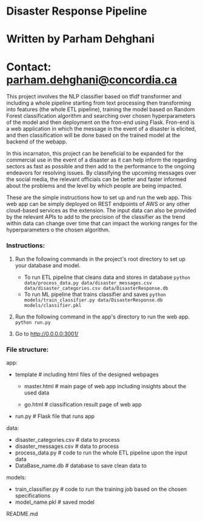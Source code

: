 # Disaster Response Pipeline 
# Written by Parham Dehghani
# Contact: parham.dehghani@concordia.ca


This project involves the NLP classifier based on tfidf transformer and including a whole pipeline
starting from text processing then transforming into features (the whole ETL pipeline), training the model 
based on Random Forest classification algorithm and searching over chosen hyperparameters of the model and 
then deployment on the fron-end using Flask. Fron-end is a web application in which the message in the event 
of a disaster is elicited, and then classification will be done based on the trained model at the backend of 
the webapp. 

In this incarnaton, this project can be beneficial to be expanded for the commercial use in the event 
of a disaster as it can help inform the regarding sectors as fast as possible and then add to the performance to
the ongoing endeavors for resolving issues. By classifying the upcoming messages over the social media, the relevant
officials can be better and faster informed about the problems and the level by which people are being impacted. 


These are the simple instructions how to set up and run the web app. This web app can be simply deployed on REST endpoints 
of AWS or any other cloud-based services as the extension. The input data can also be provided by the relevant APIs to add
to the precision of the classifier as the trend within data can change over time that can impact the working ranges for the 
hyperparameters o the chosen algorithm.
 

### Instructions:
1. Run the following commands in the project's root directory to set up your database and model.

    - To run ETL pipeline that cleans data and stores in database
        `python data/process_data.py data/disaster_messages.csv data/disaster_categories.csv data/DisasterResponse.db`
    - To run ML pipeline that trains classifier and saves
        `python models/train_classifier.py data/DisasterResponse.db models/classifier.pkl`

2. Run the following command in the app's directory to run the web app.
    `python run.py`

3. Go to http://0.0.0.0:3001/


### File structure:
app:

- template # including html files of the designed webpages

	- master.html # main page of web app including insights about the used data

	- go.html # classification result page of web app

- run.py # Flask file that runs app

data:

- disaster_categories.csv # data to process
- disaster_messages.csv # data to process
- process_data.py # code to run the whole ETL pipeline upon the input data
- DataBase_name.db # database to save clean data to

models:

- train_classifier.py # code to run the training job based on the chosen specifications
- model_name.pkl # saved model

README.md
